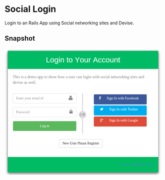 # Social Login
 Login to an Rails App using Social networking sites and Devise.


## Snapshot
![ScreenShot](/app/assets/images/scrrenshot.png)
